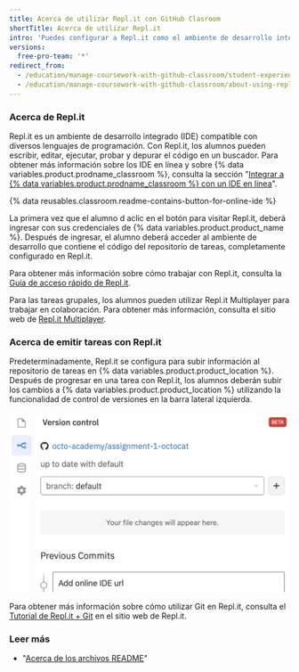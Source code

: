 ```yaml
---
title: Acerca de utilizar Repl.it con GitHub Clasroom
shortTitle: Acerca de utilizar Repl.it
intro: 'Puedes configurar a Repl.it como el ambiente de desarrollo integrado (IDE, por sus siglas en inglés) en línea para las tareas de {% data variables.product.prodname_classroom %}.'
versions:
  free-pro-team: '*'
redirect_from:
  - /education/manage-coursework-with-github-classroom/student-experience-replit
  - /education/manage-coursework-with-github-classroom/about-using-replit-with-github-classroom
---
```


### Acerca de Repl.it

Repl.it es un ambiente de desarrollo integrado (IDE) compatible con diversos lenguajes de programación. Con Repl.it, los alumnos pueden escribir, editar, ejecutar, probar y depurar el código en un buscador. Para obtener más información sobre los IDE en línea y sobre {% data variables.product.prodname_classroom %}, consulta la sección "[Integrar a {% data variables.product.prodname_classroom %} con un IDE en línea](/education/manage-coursework-with-github-classroom/integrate-github-classroom-with-an-online-ide)".

{% data reusables.classroom.readme-contains-button-for-online-ide %}

La primera vez que el alumno d aclic en el botón para visitar Repl.it, deberá ingresar con sus credenciales de {% data variables.product.product_name %}. Después de ingresar, el alumno deberá acceder al ambiente de desarrollo que contiene el código del repositorio de tareas, completamente configurado en Repl.it.

Para obtener más información sobre cómo trabajar con Repl.it, consulta la [Guía de acceso rápido de Repl.it](https://docs.repl.it/repls/quick-start#the-repl-environment).

Para las tareas grupales, los alumnos pueden utilizar Repl.it Multiplayer para trabajar en colaboración. Para obtener más información, consulta el sitio web de [Repl.it Multiplayer](https://repl.it/site/multiplayer).

### Acerca de emitir tareas con Repl.it

Predeterminadamente, Repl.it se configura para subir información al repositorio de tareas en {% data variables.product.product_location %}. Después de progresar en una tarea con Repl.it, los alumnos deberán subir los cambios a {% data variables.product.product_location %} utilizando la funcionalidad de control de versiones en la barra lateral izquierda.

![Funcionalidad de control de versiones de Repl.it](/assets/images/help/classroom/ide-replit-version-control-button.png)

Para obtener más información sobre cómo utilizar Git en Repl.it, consulta el [Tutorial de Repl.it + Git](https://repl.it/talk/learn/Replit-Git-Tutorial/23331) en el sitio web de Repl.it.

### Leer más

- "[Acerca de los archivos README](/github/creating-cloning-and-archiving-repositories/about-readmes)"

